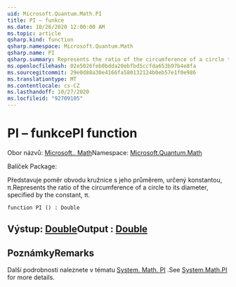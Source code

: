 ```yaml
---
uid: Microsoft.Quantum.Math.PI
title: PI – funkce
ms.date: 10/26/2020 12:00:00 AM
ms.topic: article
qsharp.kind: function
qsharp.namespace: Microsoft.Quantum.Math
qsharp.name: PI
qsharp.summary: Represents the ratio of the circumference of a circle to its diameter, specified by the constant, π.
ms.openlocfilehash: 02e5026feb0bdda20ebfbd5ccfda653b97b4e8fa
ms.sourcegitcommit: 29e0d88a30e4166fa580132124b0eb57e1f0e986
ms.translationtype: MT
ms.contentlocale: cs-CZ
ms.lasthandoff: 10/27/2020
ms.locfileid: "92709105"
---
```

# <a name="pi-function"></a><span data-ttu-id="2f037-102">PI – funkce</span><span class="sxs-lookup"><span data-stu-id="2f037-102">PI function</span></span>

<span data-ttu-id="2f037-103">Obor názvů: [Microsoft.. Math](xref:Microsoft.Quantum.Math)</span><span class="sxs-lookup"><span data-stu-id="2f037-103">Namespace: [Microsoft.Quantum.Math](xref:Microsoft.Quantum.Math)</span></span>

<span data-ttu-id="2f037-104">Balíček [](https://nuget.org/packages/)</span><span class="sxs-lookup"><span data-stu-id="2f037-104">Package: [](https://nuget.org/packages/)</span></span>


<span data-ttu-id="2f037-105">Představuje poměr obvodu kružnice s jeho průměrem, určený konstantou, π.</span><span class="sxs-lookup"><span data-stu-id="2f037-105">Represents the ratio of the circumference of a circle to its diameter, specified by the constant, π.</span></span>

```qsharp
function PI () : Double
```


## <a name="output--double"></a><span data-ttu-id="2f037-106">Výstup: [Double](xref:microsoft.quantum.lang-ref.double)</span><span class="sxs-lookup"><span data-stu-id="2f037-106">Output : [Double](xref:microsoft.quantum.lang-ref.double)</span></span>



## <a name="remarks"></a><span data-ttu-id="2f037-107">Poznámky</span><span class="sxs-lookup"><span data-stu-id="2f037-107">Remarks</span></span>

<span data-ttu-id="2f037-108">Další podrobnosti naleznete v tématu [System. Math. PI](https://docs.microsoft.com/dotnet/api/system.math.pi) .</span><span class="sxs-lookup"><span data-stu-id="2f037-108">See [System.Math.PI](https://docs.microsoft.com/dotnet/api/system.math.pi) for more details.</span></span>